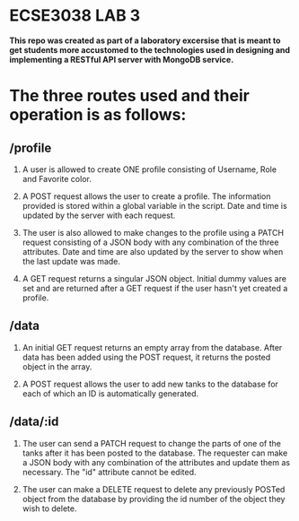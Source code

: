 # **ECSE3038 LAB 3**  

**This repo was created as part of a laboratory excersise that is meant to get students more accustomed to the technologies used in designing and implementing a RESTful API server with MongoDB service.**   

# **The three routes used and their operation is as follows:**

## **/profile**  

1. A user is allowed to create ONE profile consisting of Username, Role and Favorite color.  

2. A POST request allows the user to create a profile. The information provided is stored within a global variable in the script. Date and time is updated by the server with each request.  

3. The user is also allowed to make changes to the profile using a PATCH request consisting of a JSON body with any combination of the three attributes. Date and time are also updated by the server to show when the last update was made.  

4. A GET request returns a singular JSON object. Initial dummy values are set and are returned after a GET request if the user hasn't yet created a profile.

## **/data**  

1. An initial GET request returns an empty array from the database. After data has been added using the POST request, it returns the posted object in the array.

2. A POST request allows the user to add new tanks to the database for each of which an ID is automatically generated. 

## **/data/:id**  

1. The user can send a PATCH request to change the parts of one of the tanks after it has been posted to the database. The requester can make a JSON body with any combination of the attributes and update them as necessary. The "id" attribute cannot be edited.

2. The user can make a DELETE request to delete any previously POSTed object from the database by providing the id number of the object they wish to delete.






